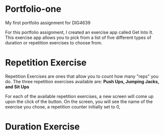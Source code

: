 # Portfolio-one
My first portfolio assignment for DIG4639

For this portfolio assignment, I created an exercise app called Get Into It. This exercise app allows you to pick from a list of five different types of duration or repetition exercises to choose from. 

# Repetition Exercise
Repetition Exercises are ones that allow you to count how many "reps" you do. The three repetition exercises available are: **Push Ups, Jumping Jacks, and Sit Ups**

For each of the available repetition exercises, a new screen will come up upon the click of the button. On the screen, you will see the name of the exercise you chose, a repetition counter initially set to 0, 
# Duration Exercise


